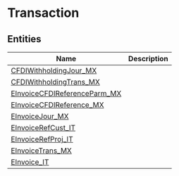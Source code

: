 
# Transaction


## Entities

|Name|Description|
|---|---|
|[CFDIWithholdingJour_MX](CFDIWithholdingJour_MX.cdm.json)||
|[CFDIWithholdingTrans_MX](CFDIWithholdingTrans_MX.cdm.json)||
|[EInvoiceCFDIReferenceParm_MX](EInvoiceCFDIReferenceParm_MX.cdm.json)||
|[EInvoiceCFDIReference_MX](EInvoiceCFDIReference_MX.cdm.json)||
|[EInvoiceJour_MX](EInvoiceJour_MX.cdm.json)||
|[EInvoiceRefCust_IT](EInvoiceRefCust_IT.cdm.json)||
|[EInvoiceRefProj_IT](EInvoiceRefProj_IT.cdm.json)||
|[EInvoiceTrans_MX](EInvoiceTrans_MX.cdm.json)||
|[EInvoice_IT](EInvoice_IT.cdm.json)||
